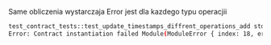 Same obliczenia wystarczaja
Error jest dla kazdego typu operacjii

```bash
test_contract_tests::test_update_timestamps_diffrent_operations_add stdout
Error: Contract instantiation failed Module(ModuleError { index: 18, error: [8, 0, 0, 0], message: None })
```
